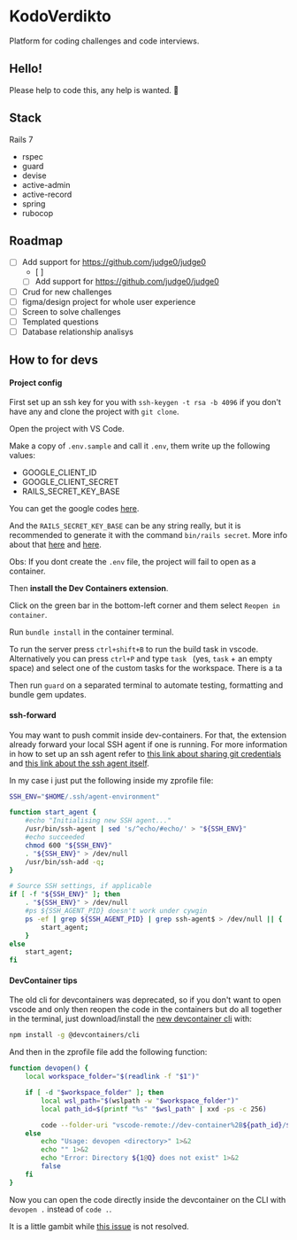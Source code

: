 # KodoVerdikto
Platform for coding challenges and code interviews.

## Hello!
Please help to code this, any help is wanted. 🙂

## Stack
Rails 7
- rspec
- guard
- devise
- active-admin
- active-record
- spring
- rubocop

## Roadmap
- [ ] Add support for https://github.com/judge0/judge0
    - [ ] 
    - [ ] Add support for https://github.com/judge0/judge0
- [ ] Crud for new challenges
- [ ] figma/design project for whole user experience
- [ ] Screen to solve challenges
- [ ] Templated questions
- [ ] Database relationship analisys

## How to for devs

#### Project config

First set up an ssh key for you with `ssh-keygen -t rsa -b 4096` if you don't have any and clone the project with `git clone`.

Open the project with VS Code.

Make a copy of `.env.sample` and call it `.env`, them write up the following values:
- GOOGLE_CLIENT_ID
- GOOGLE_CLIENT_SECRET
- RAILS_SECRET_KEY_BASE

You can get the google codes [here](https://www.google.com/u/0/recaptcha/admin/create).

And the `RAILS_SECRET_KEY_BASE` can be any string really, but it is recommended to generate it with the command `bin/rails secret`. More info about that [here](https://api.rubyonrails.org/classes/Rails/Application.html) and [here](https://edgeguides.rubyonrails.org/security.html). 

Obs: If you dont create the `.env` file, the project will fail to open as a container.

Then **install the Dev Containers extension**.

Click on the green bar in the bottom-left corner and them select `Reopen in container`.

Run `bundle install` in the container terminal.

To run the server press `ctrl+shift+B` to run the build task in vscode. Alternatively you can press `ctrl+P` and type `task ` (yes, `task` + an empty space) and select one of the custom tasks for the workspace. There is a ta

Then run `guard` on a separated terminal to automate testing, formatting and bundle gem updates.

#### ssh-forward

You may want to push commit inside dev-containers. For that, the extension already forward your local SSH agent if one is running. For more information in how to set up an ssh agent refer to [this link about sharing git credentials](https://code.visualstudio.com/remote/advancedcontainers/sharing-git-credentials) and [this link about the ssh agent itself](https://www.ssh.com/academy/ssh/agent).

In my case i just put the following inside my zprofile file:

```bash
SSH_ENV="$HOME/.ssh/agent-environment"

function start_agent {
    #echo "Initialising new SSH agent..."
    /usr/bin/ssh-agent | sed 's/^echo/#echo/' > "${SSH_ENV}"
    #echo succeeded
    chmod 600 "${SSH_ENV}"
    . "${SSH_ENV}" > /dev/null
    /usr/bin/ssh-add -q;
}

# Source SSH settings, if applicable
if [ -f "${SSH_ENV}" ]; then
    . "${SSH_ENV}" > /dev/null
    #ps ${SSH_AGENT_PID} doesn't work under cywgin
    ps -ef | grep ${SSH_AGENT_PID} | grep ssh-agent$ > /dev/null || {
        start_agent;
    }
else
    start_agent;
fi
```

#### DevContainer tips

The old cli for devcontainers was deprecated, so if you don't want to open vscode and only then reopen the code in the containers but do all together in the terminal, just download/install the [new devcontainer cli](https://github.com/devcontainers/cli) with:

```bash
npm install -g @devcontainers/cli
```

And then in the zprofile file add the following function:
```bash
function devopen() {
    local workspace_folder="$(readlink -f "$1")"

    if [ -d "$workspace_folder" ]; then
        local wsl_path="$(wslpath -w "$workspace_folder")"
        local path_id=$(printf "%s" "$wsl_path" | xxd -ps -c 256)

        code --folder-uri "vscode-remote://dev-container%2B${path_id}/$(basename "$workspace_folder")"
    else
        echo "Usage: devopen <directory>" 1>&2
        echo "" 1>&2
        echo "Error: Directory ${1@Q} does not exist" 1>&2
        false
    fi
}
```

Now you can open the code directly inside the devcontainer on the CLI with `devopen .` instead of `code .`.

It is a little gambit while [this issue](https://github.com/microsoft/vscode-remote-release/issues/2133) is not resolved.
